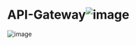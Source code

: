 # API-Gateway![image](https://user-images.githubusercontent.com/95246001/160421201-67c51e0d-c591-4d21-aeed-5264ca958d0c.png)
![image](https://user-images.githubusercontent.com/95246001/160421290-15fdf88e-709d-47e4-b4e1-2499066861d1.png)

